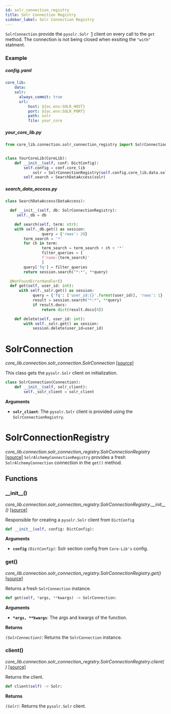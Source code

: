 ```yaml
---
id: solr_connection_registry
title: Solr Connection Registry
sidebar_label: Solr Connection Registry
---
```


 `SolrConnection` provide the `pysolr.Solr `[1](https://github.com/django-haystack/pysolr/) client on every call to the `get` method. The connection is not being closed when exsiting the `"with"` statment.

### Example

##### config.yaml

```yaml
core_lib:
	data:
    solr:
      always_commit: true
      url:
          host: ${oc.env:SOLR_HOST}
          port: ${oc.env:SOLR_PORT}
          path: solr
          file: your_core
```

##### your_core_lib.py

```python
from core_lib.connection.solr_connection_registry import SolrConnectionRegistry


class YourCoreLib(CoreLib):
    def __init__(self, conf: DictConfig):
        self.config = conf.core_lib
		    solr = SolrConnectionRegistry(self.config.core_lib.data.solr)  
        self.search = SearchDataAccess(solr)      
```

##### search_data_access.py

```python
class SearchDataAccess(DataAccess):

  def __init__(self, db: SolrConnectionRegistry):
   	 self._db = db    

	def search(self, term: str):
  	with self._db.get() as session:
				query = {'rows': 20}
        term_search = '*'
        for ch in term:
        		term_search = term_search + ch + '*'
				filter_queries = [
        		f'name:{term_search}'
				]
        query['fq'] = filter_queries
        return session.search("*:*", **query)

  @NotFoundErrorHandler()
  def get(self, user_id: int):
      with self._solr.get() as session:
      		query = {'fq': ['user_id:{}'.format(user_id)], 'rows': 1}
	        result = session.search("*:*", **query)
        	if result.docs:
          		return dict(result.docs[0])

    def delete(self, user_id: int):
        with self._solr.get() as session:
            session.delete(user_id=user_id)

```



# SolrConnection

*core_lib.connection.solr_connection.SolrConnection* [[source]](https://github.com/shay-te/core-lib/blob/master/core_lib/connection/solr_connection.py#L6)

This class gets the `pysolr.Solr` client on initialization.

```python
class SolrConnection(Connection):
    def __init__(self, solr_client):
        self._solr_client = solr_client
```
**Arguments**

- **`solr_client`**: The `pysolr.Solr` client is provided using the `SolrConnectionRegistry`.



# SolrConnectionRegistry

*core_lib.connection.solr_connection_registry.SolrConnectionRegistry* [[source]](https://github.com/shay-te/core-lib/blob/master/core_lib/connection/solr_connection_registry.py#L9)
`SolrAlchemyConnectionRegistry`  provides a fresh  `SolrAlchemyConnection` connection in the `get()` method. 

## Functions

### \_\_init\_\_()

*core_lib.connection.solr_connection_registry.SolrConnectionRegistry.\_\_init\_\_()* [[source]](https://github.com/shay-te/core-lib/blob/master/core_lib/connection/solr_connection_registry.py#L10)

Responsible for creating a `pysolr.Solr` client from `DictConfig`

```python
def __init__(self, config: DictConfig):
```

**Arguments**

- **`config`** *`(DictConfig)`*: Solr section config from `Core-Lib's` config.



### get()

*core_lib.connection.solr_connection_registry.SolrConnectionRegistry.get()* [[source]](https://github.com/shay-te/core-lib/blob/master/core_lib/connection/solr_connection_registry.py#L16)

Returns a fresh `SolrConnection` instance.

```python
def get(self, *args, **kwargs) -> SolrConnection:
```

**Arguments**

- __`*args, **kwargs`__: The args and kwargs of the function.

**Returns**

*`(SolrConnection)`*: Returns the `SolrConnection` instance.



### client()

*core_lib.connection.solr_connection_registry.SolrConnectionRegistry.client()* [[source]](https://github.com/shay-te/core-lib/blob/master/core_lib/connection/solr_connection_registry.py#L16)

Returns the client.

```python
def client(self) -> Solr:
```

**Returns**

*`(Solr)`*: Returns the `pysolr.Solr` client.